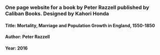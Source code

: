 ### One page website for a book by Peter Razzell published by Caliban Books. Designed by Kahori Honda

#### Title: Mortality, Marriage and Population Growth in England, 1550-1850
#### Author: Peter Razzell
#### Year: 2016
